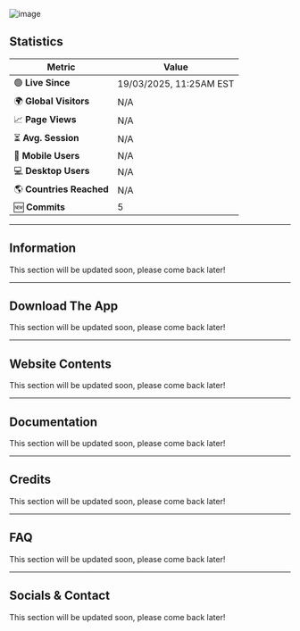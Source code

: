 ![image](https://github.com/user-attachments/assets/4ebec37e-a62b-400d-b3de-d9a4754f3308)

## Statistics
| Metric                 | Value               |
|------------------------|---------------------|
| 🟢 **Live Since**      | 19/03/2025, 11:25AM EST         |
| 🌍 **Global Visitors** | N/A           |
| 📈 **Page Views**      | N/A           |
| ⏳ **Avg. Session**    | N/A             |
| 📱 **Mobile Users**    | N/A                |
| 💻 **Desktop Users**   | N/A                |
| 🌎 **Countries Reached** | N/A            |
| 🆕 **Commits**   | 5            

---

## Information
This section will be updated soon, please come back later!

---

## Download The App
This section will be updated soon, please come back later!

---

## Website Contents
This section will be updated soon, please come back later!

---

## Documentation
This section will be updated soon, please come back later!

---

## Credits
This section will be updated soon, please come back later!

---

## FAQ
This section will be updated soon, please come back later!

---

## Socials & Contact
This section will be updated soon, please come back later!
